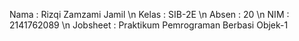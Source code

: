 Nama        : Rizqi Zamzami Jamil \n
Kelas       : SIB-2E \n
Absen       : 20 \n
NIM         : 2141762089 \n
Jobsheet    : Praktikum Pemrograman Berbasi Objek-1
